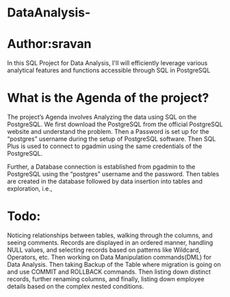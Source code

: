 # DataAnalysis-
# Author:sravan
In this SQL Project for Data Analysis, I'll will efficiently leverage various analytical features and functions accessible through SQL in PostgreSQL
# What is the Agenda of the project?
The project’s Agenda involves Analyzing the data using SQL on the PostgreSQL. We first download the PostgreSQL from the official PostgreSQL website and understand the problem. Then a Password is set up for the “postgres” username during the setup of PostgreSQL software. Then SQL Plus is used to connect to pgadmin using the same credentials of the PostgreSQL.

Further, a Database connection is established from pgadmin to the PostgreSQL using the “postgres” username and the password. Then tables are created in the database followed by data insertion into tables and exploration, i.e.,
# Todo:
Noticing relationships between tables, walking through the columns, and seeing comments. Records are displayed in an ordered manner, handling NULL values, and selecting records based on patterns like Wildcard, Operators, etc. Then working on Data Manipulation commands(DML) for Data Analysis. Then taking Backup of the Table where migration is going on and use COMMIT and ROLLBACK commands. Then listing down distinct records, further renaming columns, and finally, listing down employee details based on the complex nested conditions.
